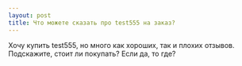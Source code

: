 ```yaml
---
layout: post 
title: Что можете сказать про test555 на заказ? 
--- 
```

Хочу купить test555, но много как хороших, так и плохих отзывов. Подскажите, стоит ли покупать? Если да, то где?